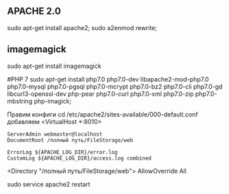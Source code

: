 ## APACHE 2.0
sudo apt-get install apache2;
sudo a2enmod rewrite;
## imagemagick
sudo apt-get install imagemagick

#PHP 7
sudo apt-get install php7.0 php7.0-dev libapache2-mod-php7.0 php7.0-mysql php7.0-pgsql php7.0-mcrypt php7.0-bz2 php7.0-cli php7.0-gd libcurl3-openssl-dev php-pear php7.0-curl php7.0-xml php7.0-zip php7.0-mbstring php-imagick;





Правим конфиги 
cd /etc/apache2/sites-available/000-default.conf
добавляем
<VirtualHost *:8010>

	ServerAdmin webmaster@localhost
	DocumentRoot /полный путь/FileStorage/web

	ErrorLog ${APACHE_LOG_DIR}/error.log
	CustomLog ${APACHE_LOG_DIR}/access.log combined

<Directory "/полный путь/FileStorage/web">
    AllowOverride All
</Directory>
</VirtualHost>


sudo service apache2 restart

